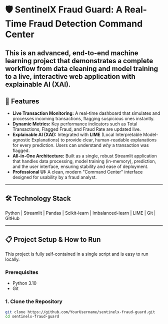 # 🛡️ SentinelX Fraud Guard: A Real-Time Fraud Detection Command Center

This is an advanced, end-to-end machine learning project that demonstrates a complete workflow from data cleaning and model training to a live, interactive web application with explainable AI (XAI).
---
## 🚀 Features

*   **Live Transaction Monitoring:** A real-time dashboard that simulates and processes incoming transactions, flagging suspicious ones instantly.
*   **Dynamic Metrics:** Key performance indicators such as Total Transactions, Flagged Fraud, and Fraud Rate are updated live.
*   **Explainable AI (XAI):** Integrated with **LIME** (Local Interpretable Model-agnostic Explanations) to provide clear, human-readable explanations for every prediction. Users can understand *why* a transaction was flagged.
*   **All-in-One Architecture:** Built as a single, robust Streamlit application that handles data processing, model training (in-memory), prediction, and the user interface, ensuring stability and ease of deployment.
*   **Professional UI:** A clean, modern "Command Center" interface designed for usability by a fraud analyst.

---

## 🛠️ Technology Stack

Python | Streamlit | Pandas | Scikit-learn | Imbalanced-learn | LIME | Git | GitHub

---

## 📋 Project Setup & How to Run

This project is fully self-contained in a single script and is easy to run locally.

### Prerequisites

*   Python 3.10
*   Git

### 1. Clone the Repository

```bash
git clone https://github.com/YourUsername/sentinelx-fraud-guard.git
cd sentinelx-fraud-guard
